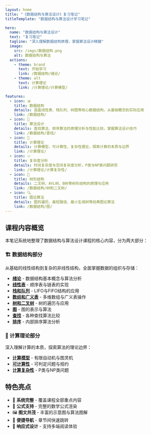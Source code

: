 ```yaml
---
layout: home
title: "《数据结构与算法设计》复习笔记"
titleTemplate: "数据结构与算法设计学习笔记"

hero:
  name: "数据结构与算法设计"
  text: "复习笔记"
  tagline: "深入理解数据结构原理，掌握算法设计精髓"
  image:
    src: /imgs/数据结构.png
    alt: 数据结构与算法
  actions:
    - theme: brand
      text: 开始学习
      link: /数据结构/绪论/
    - theme: alt
      text: 计算理论
      link: /计算理论/计算模型/

features:
  - icon: 📊
    title: 数据结构
    details: 涵盖线性表、栈队列、树图等核心数据结构，从基础概念到实际应用
    link: /数据结构/
  - icon: 🧮
    title: 算法设计
    details: 查找算法、排序算法的原理分析与性能比较，掌握算法设计技巧
    link: /数据结构/查找/
  - icon: 🔬
    title: 计算理论
    details: 计算模型、可计算性、复杂性理论，探索计算的本质与边界
    link: /计算理论/
  - icon: 📈
    title: 复杂度分析
    details: 时间复杂度与空间复杂度分析，P类与NP类问题研究
    link: /计算理论/计算复杂性/
  - icon: 🌳
    title: 树形结构
    details: 二叉树、AVL树、B树等树形结构的原理与应用
    link: /数据结构/树和二叉树/
  - icon: 🔍
    title: 图论算法
    details: 图的遍历、最短路径、最小生成树等经典图论算法
    link: /数据结构/图/
---
```


## 课程内容概览

本笔记系统地整理了数据结构与算法设计课程的核心内容，分为两大部分：

### 🏗️ 数据结构部分

从基础的线性结构到复杂的非线性结构，全面掌握数据的组织与存储：

- **[绪论](/数据结构/绪论/)** - 数据结构基本概念与算法分析
- **[线性表](/数据结构/线性表/)** - 顺序表与链表的实现
- **[栈和队列](/数据结构/栈和队列/)** - LIFO与FIFO结构的应用
- **[数组和广义表](/数据结构/数组和广义表/)** - 多维数组与广义表操作
- **[树和二叉树](/数据结构/树和二叉树/)** - 树的遍历与应用
- **[图](/数据结构/图/)** - 图的表示与算法
- **[查找](/数据结构/查找/)** - 各种查找算法比较
- **[排序](/数据结构/排序/)** - 内部排序算法分析

### 🧠 计算理论部分

深入理解计算的本质，探索算法的理论边界：

- **[计算模型](/计算理论/计算模型/)** - 有限自动机与图灵机
- **[可计算性](/计算理论/可计算性/)** - 可判定问题与规约
- **[计算复杂性](/计算理论/计算复杂性/)** - P类与NP类问题

## 特色亮点

- 📝 **系统完整** - 覆盖课程全部重点内容
- 🔢 **公式支持** - 完整的数学公式渲染
- 🖼️ **图文并茂** - 丰富的示意图与算法图解
- 🔗 **便捷导航** - 章节间快速跳转
- 📱 **响应式设计** - 支持多端阅读体验
